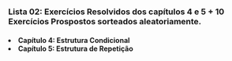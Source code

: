   
### Lista 02: Exercícios Resolvidos dos capítulos 4 e 5 + 10 Exercícios Prospostos sorteados aleatoriamente.<p>
<h4> <li> Capítulo 4: Estrutura Condicional </li>
<li>Capítulo 5: Estrutura de Repetição </li> </h4> <p>
